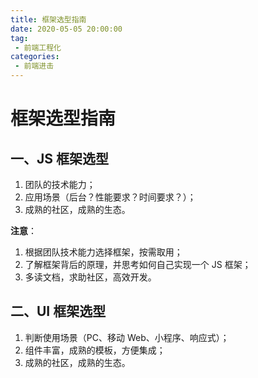 ```yaml
---
title: 框架选型指南
date: 2020-05-05 20:00:00
tag:
 - 前端工程化
categories:
 - 前端进击
---
```

# 框架选型指南
## 一、JS 框架选型
1. 团队的技术能力；
2. 应用场景（后台？性能要求？时间要求？）；
3. 成熟的社区，成熟的生态。

**注意**：

1. 根据团队技术能力选择框架，按需取用；
2. 了解框架背后的原理，并思考如何自己实现一个 JS 框架；
3. 多读文档，求助社区，高效开发。
## 二、UI 框架选型

1. 判断使用场景（PC、移动 Web、小程序、响应式）；
2. 组件丰富，成熟的模板，方便集成；
3. 成熟的社区，成熟的生态。
